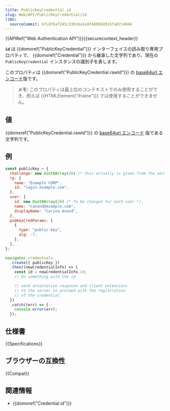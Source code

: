 ```yaml
---
title: PublicKeyCredential.id
slug: Web/API/PublicKeyCredential/id
l10n:
  sourceCommit: b7cd76af245c330c6a1a9f489602015fa0714044
---
```


{{APIRef("Web Authentication API")}}{{securecontext_header}}

**`id`** は {{domxref("PublicKeyCredential")}} インターフェイスの読み取り専用プロパティで、 {{domxref("Credential")}} から継承した文字列であり、現在の `PublicKeyCredential` インスタンスの識別子を表します。

このプロパティは {{domxref("PublicKeyCredential.rawId")}} の [base64url エンコード](/ja/docs/Glossary/Base64)版です。

> **メモ:** このプロパティは最上位のコンテキストでのみ使用することができ、例えば {{HTMLElement("iframe")}} では使用することができません。

## 値

{{domxref("PublicKeyCredential.rawId")}} の [base64url エンコード](/ja/docs/Glossary/Base64) 版である文字列です。

## 例

```js
const publicKey = {
  challenge: new Uint8Array(26) /* this actually is given from the server */,
  rp: {
    name: "Example CORP",
    id: "login.example.com",
  },
  user: {
    id: new Uint8Array(26) /* To be changed for each user */,
    name: "canand@example.com",
    displayName: "Carina Anand",
  },
  pubKeyCredParams: [
    {
      type: "public-key",
      alg: -7,
    },
  ],
};

navigator.credentials
  .create({ publicKey })
  .then((newCredentialInfo) => {
    const id = newCredentialInfo.id;
    // Do something with the id

    // send attestation response and client extensions
    // to the server to proceed with the registration
    // of the credential
  })
  .catch((err) => {
    console.error(err);
  });
```

## 仕様書

{{Specifications}}

## ブラウザーの互換性

{{Compat}}

## 関連情報

- {{domxref("Credential.id")}}
